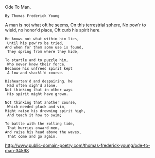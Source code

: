 
 Ode To Man.

    By Thomas Frederick Young
    
 A man is not what oft he seems,
     On this terrestrial sphere,
    No pow'r to wield, no honor'd place,
     Oft curb his spirit here.

    He knows not what within him lies,
     Until his pow'rs be tried,
    And when for them some use is found,
     They spring from where they hide,

    To startle and to puzzle him,
     Who never knew their force,
    Because his unfreed spirit kept
     A low and shackl'd course.

    Dishearten'd and despairing, he
     Had often sigh'd alone,
    Not thinking that in other ways
     His spirit might have grown.

    Not thinking that another course,
     Which needed pluck and vim,
    Might raise his drowning spirit high,
     And teach it how to swim;

    To battle with the rolling tide,
     That hurries onward men,
    And raise his head above the waves,
     That come and go again.

http://www.public-domain-poetry.com/thomas-frederick-young/ode-to-man-34568
